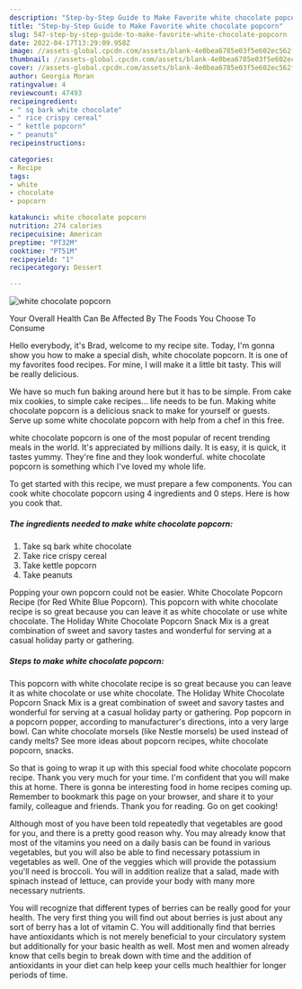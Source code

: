 ```yaml
---
description: "Step-by-Step Guide to Make Favorite white chocolate popcorn"
title: "Step-by-Step Guide to Make Favorite white chocolate popcorn"
slug: 547-step-by-step-guide-to-make-favorite-white-chocolate-popcorn
date: 2022-04-17T13:29:09.958Z
image: //assets-global.cpcdn.com/assets/blank-4e0bea6785e03f5e602ec562f230caae08da540cada707380b4fe1bbebba43da.png
thumbnail: //assets-global.cpcdn.com/assets/blank-4e0bea6785e03f5e602ec562f230caae08da540cada707380b4fe1bbebba43da.png
cover: //assets-global.cpcdn.com/assets/blank-4e0bea6785e03f5e602ec562f230caae08da540cada707380b4fe1bbebba43da.png
author: Georgia Moran
ratingvalue: 4
reviewcount: 47493
recipeingredient:
- " sq bark white chocolate"
- " rice crispy cereal"
- " kettle popcorn"
- " peanuts"
recipeinstructions:

categories:
- Recipe
tags:
- white
- chocolate
- popcorn

katakunci: white chocolate popcorn 
nutrition: 274 calories
recipecuisine: American
preptime: "PT32M"
cooktime: "PT51M"
recipeyield: "1"
recipecategory: Dessert

---
```



![white chocolate popcorn](//assets-global.cpcdn.com/assets/blank-4e0bea6785e03f5e602ec562f230caae08da540cada707380b4fe1bbebba43da.png)

Your Overall Health Can Be Affected By The Foods You Choose To Consume

Hello everybody, it's Brad, welcome to my recipe site. Today, I'm gonna show you how to make a special dish, white chocolate popcorn. It is one of my favorites food recipes. For mine, I will make it a little bit tasty. This will be really delicious.

We have so much fun baking around here but it has to be simple. From cake mix cookies, to simple cake recipes… life needs to be fun. Making white chocolate popcorn is a delicious snack to make for yourself or guests. Serve up some white chocolate popcorn with help from a chef in this free.

white chocolate popcorn is one of the most popular of recent trending meals in the world. It's appreciated by millions daily. It is easy, it is quick, it tastes yummy. They're fine and they look wonderful. white chocolate popcorn is something which I've loved my whole life.


To get started with this recipe, we must prepare a few components. You can cook white chocolate popcorn using 4 ingredients and 0 steps. Here is how you cook that.

<!--inarticleads1-->

##### The ingredients needed to make white chocolate popcorn:

1. Take  sq bark white chocolate
1. Take  rice crispy cereal
1. Take  kettle popcorn
1. Take  peanuts


Popping your own popcorn could not be easier. White Chocolate Popcorn Recipe (for Red White Blue Popcorn). This popcorn with white chocolate recipe is so great because you can leave it as white chocolate or use white chocolate. The Holiday White Chocolate Popcorn Snack Mix is a great combination of sweet and savory tastes and wonderful for serving at a casual holiday party or gathering. 

<!--inarticleads2-->

##### Steps to make white chocolate popcorn:



This popcorn with white chocolate recipe is so great because you can leave it as white chocolate or use white chocolate. The Holiday White Chocolate Popcorn Snack Mix is a great combination of sweet and savory tastes and wonderful for serving at a casual holiday party or gathering. Pop popcorn in a popcorn popper, according to manufacturer&#39;s directions, into a very large bowl. Can white chocolate morsels (like Nestle morsels) be used instead of candy melts? See more ideas about popcorn recipes, white chocolate popcorn, snacks. 

So that is going to wrap it up with this special food white chocolate popcorn recipe. Thank you very much for your time. I'm confident that you will make this at home. There is gonna be interesting food in home recipes coming up. Remember to bookmark this page on your browser, and share it to your family, colleague and friends. Thank you for reading. Go on get cooking!

Although most of you have been told repeatedly that vegetables are good for you, and there is a pretty good reason why. You may already know that most of the vitamins you need on a daily basis can be found in various vegetables, but you will also be able to find necessary potassium in vegetables as well. One of the veggies which will provide the potassium you'll need is broccoli. You will in addition realize that a salad, made with spinach instead of lettuce, can provide your body with many more necessary nutrients.

You will recognize that different types of berries can be really good for your health. The very first thing you will find out about berries is just about any sort of berry has a lot of vitamin C. You will additionally find that berries have antioxidants which is not merely beneficial to your circulatory system but additionally for your basic health as well. Most men and women already know that cells begin to break down with time and the addition of antioxidants in your diet can help keep your cells much healthier for longer periods of time.
